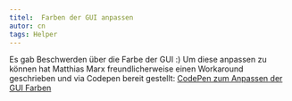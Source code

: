 ```yaml
---
titel:  Farben der GUI anpassen
autor: cn
tags: Helper
---
```


Es gab Beschwerden über die Farbe der GUI :) Um diese anpassen zu können hat Matthias Marx freundlicherweise einen Workaround geschrieben und via Codepen bereit gestellt:
[CodePen zum Anpassen der GUI Farben](https://codepen.io/mmarx54/pen/WNEyBge?editors=1010)
